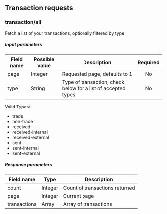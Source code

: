 ## Transaction requests

### transaction/all

Fetch a list of your transactions, optionally filtered by type

##### Input parameters

| Field name    |   Possible value  | Description                                                   | Required |
| ------------- | ----------------- | ------------------------------------------------------------- | :------: |
| page          | Integer           | Requested page, defaults to 1                                 | No |
| type          | String            | Type of transaction, check below for a list of accepted types | No |

Valid Types:
 * trade
 * non-trade
 * received
 * received-internal
 * received-external
 * sent
 * sent-internal
 * sent-external

##### Response parameters

| Field name    | Type    | Description |
| ------------- | ------- | ----------- |
| count         | Integer | Count of transactions returned |
| page          | Integer | Current page |
| transactions  | Array   | Array of transactions |
